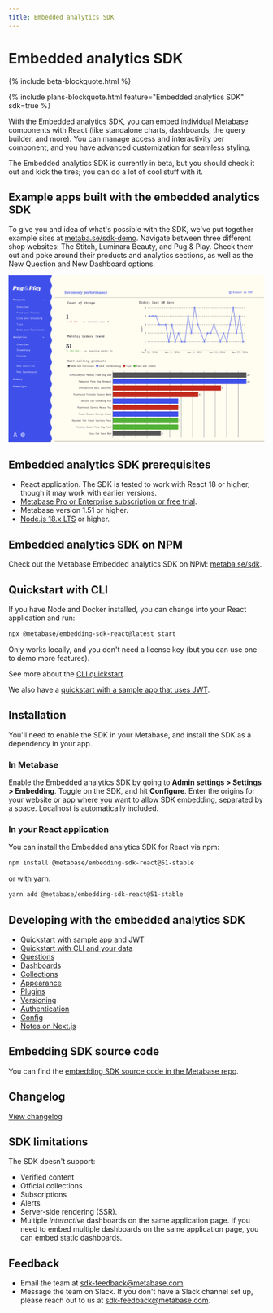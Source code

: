 ```yaml
---
title: Embedded analytics SDK
---
```


# Embedded analytics SDK

{% include beta-blockquote.html %}

{% include plans-blockquote.html feature="Embedded analytics SDK" sdk=true %}

With the Embedded analytics SDK, you can embed individual Metabase components with React (like standalone charts, dashboards, the query builder, and more). You can manage access and interactivity per component, and you have advanced customization for seamless styling.

The Embedded analytics SDK is currently in beta, but you should check it out and kick the tires; you can do a lot of cool stuff with it.

## Example apps built with the embedded analytics SDK

To give you and idea of what's possible with the SDK, we've put together example sites at [metaba.se/sdk-demo](https://metaba.se/sdk-demo). Navigate between three different shop websites: The Stitch, Luminara Beauty, and Pug & Play. Check them out and poke around their products and analytics sections, as well as the New Question and New Dashboard options.

![Pug and play example app built with embedding SDK](../images/pug-and-play.png)

## Embedded analytics SDK prerequisites

- React application. The SDK is tested to work with React 18 or higher, though it may work with earlier versions.
- [Metabase Pro or Enterprise subscription or free trial](https://www.metabase.com/pricing/).
- Metabase version 1.51 or higher.
- [Node.js 18.x LTS](https://nodejs.org/en) or higher.

## Embedded analytics SDK on NPM

Check out the Metabase Embedded analytics SDK on NPM: [metaba.se/sdk](https://metaba.se/sdk).

## Quickstart with CLI

If you have Node and Docker installed, you can change into your React application and run:

```sh
npx @metabase/embedding-sdk-react@latest start
```

Only works locally, and you don't need a license key (but you can use one to demo more features).

See more about the [CLI quickstart](./quickstart-cli.md).

We also have a [quickstart with a sample app that uses JWT](./quickstart.md).

## Installation

You'll need to enable the SDK in your Metabase, and install the SDK as a dependency in your app.

### In Metabase

Enable the Embedded analytics SDK by going to **Admin settings > Settings > Embedding**. Toggle on the SDK, and hit **Configure**. Enter the origins for your website or app where you want to allow SDK embedding, separated by a space. Localhost is automatically included.

### In your React application

You can install the Embedded analytics SDK for React via npm:

```bash
npm install @metabase/embedding-sdk-react@51-stable
```

or with yarn:

```bash
yarn add @metabase/embedding-sdk-react@51-stable
```

## Developing with the embedded analytics SDK

- [Quickstart with sample app and JWT](./quickstart.md)
- [Quickstart with CLI and your data](./quickstart-cli.md)
- [Questions](./questions.md)
- [Dashboards](./dashboards.md)
- [Collections](./collections.md)
- [Appearance](./appearance.md)
- [Plugins](./plugins.md)
- [Versioning](./version.md)
- [Authentication](./authentication.md)
- [Config](./config.md)
- [Notes on Next.js](./next-js.md)

## Embedding SDK source code

You can find the [embedding SDK source code in the Metabase repo](https://github.com/metabase/metabase/tree/master/enterprise/frontend/src/embedding-sdk).

## Changelog

[View changelog](https://github.com/metabase/metabase/blob/master/enterprise/frontend/src/embedding-sdk/CHANGELOG.md)

## SDK limitations

The SDK doesn't support:

- Verified content
- Official collections
- Subscriptions
- Alerts
- Server-side rendering (SSR).
- Multiple _interactive_ dashboards on the same application page. If you need to embed multiple dashboards on the same application page, you can embed static dashboards.

## Feedback

- Email the team at [sdk-feedback@metabase.com](mailto:sdk-feedback@metabase.com).
- Message the team on Slack. If you don't have a Slack channel set up, please reach out to us at [sdk-feedback@metabase.com](mailto:sdk-feedback@metabase.com).
